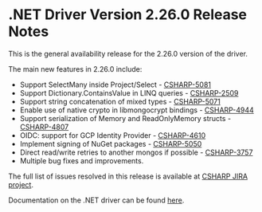 # .NET Driver Version 2.26.0 Release Notes

This is the general availability release for the 2.26.0 version of the driver.

The main new features in 2.26.0 include:

+ Support SelectMany inside Project/Select - [CSHARP-5081](https://jira.mongodb.org/browse/CSHARP-5081)
+ Support Dictionary.ContainsValue in LINQ queries - [CSHARP-2509](https://jira.mongodb.org/browse/CSHARP-2509)
+ Support string concatenation of mixed types - [CSHARP-5071](https://jira.mongodb.org/browse/CSHARP-5071)
+ Enable use of native crypto in libmongocrypt bindings - [CSHARP-4944](https://jira.mongodb.org/browse/CSHARP-4944)
+ Support serialization of Memory and ReadOnlyMemory structs - [CSHARP-4807](https://jira.mongodb.org/browse/CSHARP-4807)
+ OIDC: support for GCP Identity Provider - [CSHARP-4610](https://jira.mongodb.org/browse/CSHARP-4610)
+ Implement signing of NuGet packages - [CSHARP-5050](https://jira.mongodb.org/browse/CSHARP-5050)
+ Direct read/write retries to another mongos if possible - [CSHARP-3757](https://jira.mongodb.org/browse/CSHARP-3757)
+ Multiple bug fixes and improvements.

The full list of issues resolved in this release is available at [CSHARP JIRA project](https://jira.mongodb.org/issues/?jql=project%20%3D%20CSHARP%20AND%20fixVersion%20%3D%202.26.0%20ORDER%20BY%20key%20ASC).

Documentation on the .NET driver can be found [here](https://www.mongodb.com/docs/drivers/csharp/v2.26.0}/).
